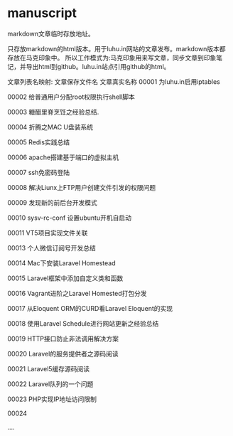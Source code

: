 # manuscript
markdown文章临时存放地址。

只存放markdown的html版本。用于luhu.in网站的文章发布。markdown版本都存放在马克印象中。
所以工作模式为:马克印象用来写文章，同步文章到印象笔记，并导出html到github。luhu.in站点引用github的html。


文章列表名映射:
文章保存文件名   文章真实名称
00001          为luhu.in启用iptables

00002     	   给普通用户分配root权限执行shell脚本

00003          糖醋里脊烹饪之经验总结.

00004          折腾之MAC U盘装系统

00005          Redis实践总结

00006          apache搭建基于端口的虚拟主机

00007          ssh免密码登陆

00008          解决Liunx上FTP用户创建文件引发的权限问题

00009          发现新的前后台开发模式

00010          sysv-rc-conf 设置ubuntu开机自启动

00011          VT5项目实现文件关联

00013          个人微信订阅号开发总结

00014          Mac下安装Laravel Homestead

00015          Laravel框架中添加自定义类和函数

00016          Vagrant进阶之Laravel Homested打包分发

00017          从Eloquent ORM的CURD看Laravel Eloquent的实现
 
00018          使用Laravel Schedule进行网站更新之经验总结

00019          HTTP接口防止非法调用解决方案


00020          Laravel的服务提供者之源码阅读


00021          Laravel5缓存源码阅读


00022         Laravel队列的一个问题

00023         PHP实现IP地址访问限制

00024

....
